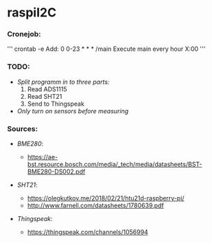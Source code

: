# raspiI2C
### Cronejob:
'''
crontab -e
Add: 0 0-23 * * * /main
Execute main every hour X:00
'''

### TODO:
- *Split programm in to three parts:*
    1. Read ADS1115
    2. Read SHT21
    3. Send to Thingspeak 
- *Only turn on sensors before measuring*

### Sources:
- *BME280*:
    - https://ae-bst.resource.bosch.com/media/_tech/media/datasheets/BST-BME280-DS002.pdf

- *SHT21*:
    - https://olegkutkov.me/2018/02/21/htu21d-raspberry-pi/    
    - http://www.farnell.com/datasheets/1780639.pdf

- *Thingspeak*:
    - https://thingspeak.com/channels/1056994

